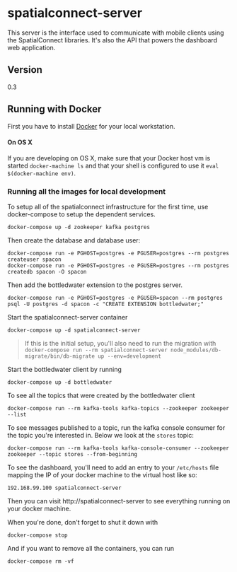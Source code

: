 # spatialconnect-server

This server is the interface used to communicate with mobile clients
using the SpatialConnect libraries.  It's also the API that powers the
dashboard web application.

## Version
0.3

## Running with Docker

First you have to install [Docker](https://docs.docker.com/engine/installation/) for your local workstation.

#### On OS X

If you are developing on OS X, make sure that your Docker host vm is started `docker-machine ls` and that your shell is configured to use it `eval $(docker-machine env)`.


### Running all the images for local development

To setup all of the spatialconnect infrastructure for the first time, use docker-compose to
setup the dependent services.

```
docker-compose up -d zookeeper kafka postgres
```

Then create the database and database user:

```
docker-compose run -e PGHOST=postgres -e PGUSER=postgres --rm postgres createuser spacon
docker-compose run -e PGHOST=postgres -e PGUSER=postgres --rm postgres createdb spacon -O spacon
```

Then add the bottledwater extension to the postgres server.

```
docker-compose run -e PGHOST=postgres -e PGUSER=spacon --rm postgres psql -U postgres -d spacon -c "CREATE EXTENSION bottledwater;"
```

Start the spatialconnect-server container

```
docker-compose up -d spatialconnect-server
```

> If this is the initial setup, you'll also need to run the migration with `docker-compose run --rm spatialconnect-server node_modules/db-migrate/bin/db-migrate up --env=development`


Start the bottledwater client by running

```
docker-compose up -d bottledwater
```

To see all the topics that were created by the bottledwater client
```
docker-compose run --rm kafka-tools kafka-topics --zookeeper zookeeper --list
```

To see messages published to a topic, run the kafka console consumer for the
topic you're interested in.  Below we look at the `stores` topic:
```
docker-compose run --rm kafka-tools kafka-console-consumer --zookeeper zookeeper --topic stores --from-beginning
```

To see the dashboard, you'll need to add an entry to your `/etc/hosts` file mapping
the IP of your docker machine to the virtual host like so:
```
192.168.99.100 spatialconnect-server
```

Then you can visit http://spatialconnect-server to see everything running on
your docker machine.


When you're done, don't forget to shut it down with

```
docker-compose stop
```

And if you want to remove all the containers, you can run

```
docker-compose rm -vf
```
